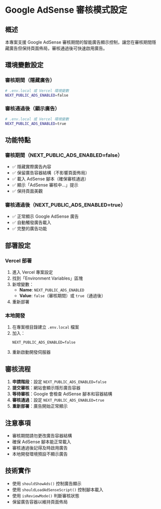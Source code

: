 # Google AdSense 審核模式設定

## 概述

本專案支援 Google AdSense 審核期間的智能廣告顯示控制，讓您在審核期間隱藏廣告但保持頁面佈局，審核通過後可快速啟用廣告。

## 環境變數設定

### 審核期間（隱藏廣告）

```bash
# .env.local 或 Vercel 環境變數
NEXT_PUBLIC_ADS_ENABLED=false
```

### 審核通過後（顯示廣告）

```bash
# .env.local 或 Vercel 環境變數
NEXT_PUBLIC_ADS_ENABLED=true
```

## 功能特點

### 審核期間（NEXT_PUBLIC_ADS_ENABLED=false）

- ✅ 隱藏實際廣告內容
- ✅ 保留廣告容器結構（不影響頁面佈局）
- ✅ 載入 AdSense 腳本（確保審核通過）
- ✅ 顯示「AdSense 審核中...」提示
- ✅ 保持頁面美觀

### 審核通過後（NEXT_PUBLIC_ADS_ENABLED=true）

- ✅ 正常顯示 Google AdSense 廣告
- ✅ 自動觸發廣告載入
- ✅ 完整的廣告功能

## 部署設定

### Vercel 部署

1. 進入 Vercel 專案設定
2. 找到「Environment Variables」區塊
3. 新增變數：
   - **Name**: `NEXT_PUBLIC_ADS_ENABLED`
   - **Value**: `false`（審核期間）或 `true`（通過後）
4. 重新部署

### 本地開發

1. 在專案根目錄建立 `.env.local` 檔案
2. 加入：
   ```
   NEXT_PUBLIC_ADS_ENABLED=false
   ```
3. 重新啟動開發伺服器

## 審核流程

1. **申請階段**：設定 `NEXT_PUBLIC_ADS_ENABLED=false`
2. **提交審核**：網站會顯示隱形廣告容器
3. **等待審核**：Google 會檢查 AdSense 腳本和容器結構
4. **審核通過**：設定 `NEXT_PUBLIC_ADS_ENABLED=true`
5. **重新部署**：廣告開始正常顯示

## 注意事項

- 審核期間請勿更改廣告容器結構
- 確保 AdSense 腳本能正常載入
- 審核通過後記得及時啟用廣告
- 本地開發環境預設不顯示廣告

## 技術實作

- 使用 `shouldShowAds()` 控制廣告顯示
- 使用 `shouldLoadAdSenseScript()` 控制腳本載入
- 使用 `isReviewMode()` 判斷審核狀態
- 保留廣告容器以維持頁面佈局
